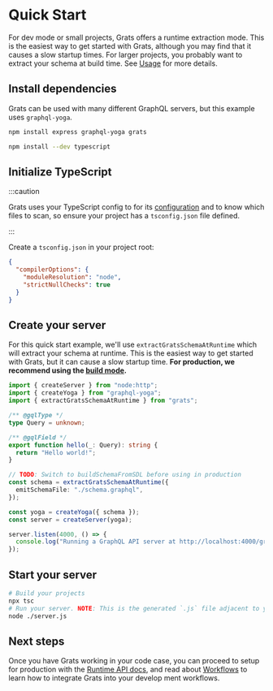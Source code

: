 # Quick Start

For dev mode or small projects, Grats offers a runtime extraction mode. This is
the easiest way to get started with Grats, although you may find that it causes
a slow startup times. For larger projects, you probably want to extract your schema at build time. See [Usage](../02-usage/index.md) for more details.

## Install dependencies

Grats can be used with many different GraphQL servers, but this example uses `graphql-yoga`.

```bash https://docusaurus.io/docs/markdown-features/code-blocks#npm2yarn-remark-plugin
npm install express graphql-yoga grats
```

```bash
npm install --dev typescript
```

## Initialize TypeScript

:::caution

Grats uses your TypeScript config to for its [configuration](../02-usage/02-configuration.md) and to know which files to scan, so ensure your project has a `tsconfig.json` file defined.

:::

Create a `tsconfig.json` in your project root:

```json title="/tsconfig.json"
{
  "compilerOptions": {
    "moduleResolution": "node",
    "strictNullChecks": true
  }
}
```

## Create your server

For this quick start example, we'll use `extractGratsSchemaAtRuntime` which will extract your schema at runtime. This is the easiest way to get started with Grats, but it can cause a slow startup time. **For production, we recommend using the [build mode](../02-usage/index.md).**

```ts title="/server.ts"
import { createServer } from "node:http";
import { createYoga } from "graphql-yoga";
import { extractGratsSchemaAtRuntime } from "grats";

/** @gqlType */
type Query = unknown;

/** @gqlField */
export function hello(_: Query): string {
  return "Hello world!";
}

// TODO: Switch to buildSchemaFromSDL before using in production
const schema = extractGratsSchemaAtRuntime({
  emitSchemaFile: "./schema.graphql",
});

const yoga = createYoga({ schema });
const server = createServer(yoga);

server.listen(4000, () => {
  console.log("Running a GraphQL API server at http://localhost:4000/graphql");
});
```

## Start your server

```bash
# Build your projects
npx tsc
# Run your server. NOTE: This is the generated `.js` file adjacent to your `.ts` file.
node ./server.js
```

## Next steps

Once you have Grats working in your code case, you can proceed to setup for production with the [Runtime API docs](../02-usage/01-runtime-api.mdx), and read about [Workflows](../05-guides/01-workflows.md) to learn how to integrate Grats into your develop ment workflows.

